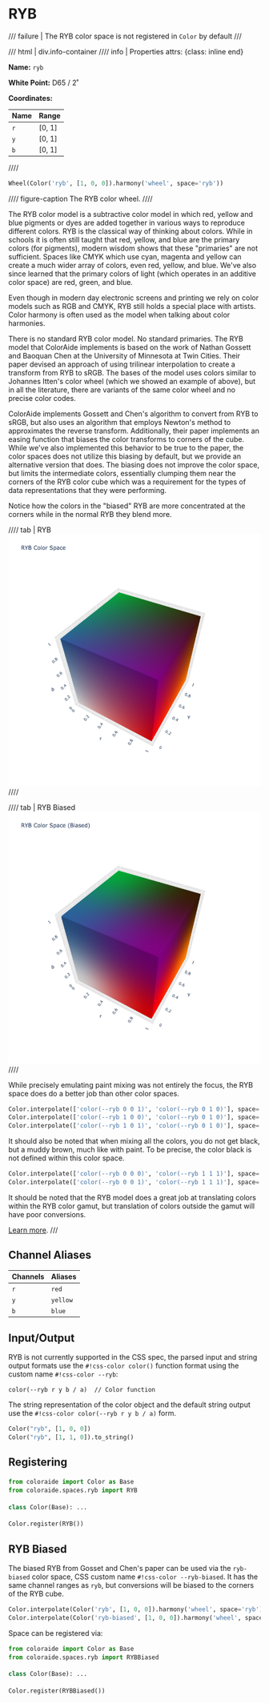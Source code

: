 # RYB

/// failure | The RYB color space is not registered in `Color` by default
///

/// html | div.info-container
//// info | Properties
    attrs: {class: inline end}

**Name:** `ryb`

**White Point:** D65 / 2˚

**Coordinates:**

Name | Range
---- | -----
`r`  | [0, 1]
`y`  | [0, 1]
`b`  | [0, 1]

////


```py play
Wheel(Color('ryb', [1, 0, 0]).harmony('wheel', space='ryb'))
```

//// figure-caption
The RYB color wheel.
////

The RYB color model is a subtractive color model in which red, yellow and blue pigments or dyes are added together
in various ways to reproduce different colors. RYB is the classical way of thinking about colors. While in schools it
is often still taught that red, yellow, and blue are the primary colors (for pigments), modern wisdom shows that these
"primaries" are not sufficient. Spaces like CMYK which use cyan, magenta and yellow can create a much wider array of
colors, even red, yellow, and blue. We've also since learned that the primary colors of light (which operates in an
additive color space) are red, green, and blue.

Even though in modern day electronic screens and printing we rely on color models such as RGB and CMYK, RYB still holds
a special place with artists. Color harmony is often used as the model when talking about color harmonies.

There is no standard RYB color model. No standard primaries. The RYB model that ColorAide implements is based on the
work of Nathan Gossett and Baoquan Chen at the University of Minnesota at Twin Cities. Their paper devised an approach
of using trilinear interpolation to create a transform from RYB to sRGB. The bases of the model uses colors similar to
Johannes Itten's color wheel (which we showed an example of above), but in all the literature, there are variants of the
same color wheel and no precise color codes.

ColorAide implements Gossett and Chen's algorithm to convert from RYB to sRGB, but also uses an algorithm that employs
Newton's method to approximates the reverse transform. Additionally, their paper implements an easing function that
biases the color transforms to corners of the cube. While we've also implemented this behavior to be true to the paper,
the color spaces does not utilize this biasing by default, but we provide an alternative version that does. The biasing
does not improve the color space, but limits the intermediate colors, essentially clumping them near the corners of the
RYB color cube which was a requirement for the types of data representations that they were performing.

Notice how the colors in the "biased" RYB  are more concentrated at the corners while in the normal RYB they blend more.

//// tab | RYB
![RYB](../images/ryb-3d.png)
////

//// tab | RYB Biased
![RYB](../images/ryb-biased-3d.png)
////


While precisely emulating paint mixing was not entirely the focus, the RYB space does do a better job than other color
spaces.

```py play
Color.interpolate(['color(--ryb 0 0 1)', 'color(--ryb 0 1 0)'], space='ryb')
Color.interpolate(['color(--ryb 1 0 0)', 'color(--ryb 0 1 0)'], space='ryb')
Color.interpolate(['color(--ryb 1 0 1)', 'color(--ryb 0 1 0)'], space='ryb')
```

It should also be noted that when mixing all the colors, you do not get black, but a muddy brown, much like with
paint. To be precise, the color black is not defined within this color space.

```py play
Color.interpolate(['color(--ryb 0 0 0)', 'color(--ryb 1 1 1)'], space='ryb')
Color.interpolate(['color(--ryb 0 0 1)', 'color(--ryb 1 1 1)'], space='ryb')
```

It should be noted that the RYB model does a great job at translating colors within the RYB color gamut, but translation
of colors outside the gamut will have poor conversions.

[Learn more](http://bahamas10.github.io/ryb/assets/ryb.pdf).
///

## Channel Aliases

Channels | Aliases
-------- | -------
`r`      | `red`
`y`      | `yellow`
`b`      | `blue`

## Input/Output

RYB is not currently supported in the CSS spec, the parsed input and string output formats use the
`#!css-color color()` function format using the custom name `#!css-color --ryb`:

```css-color
color(--ryb r y b / a)  // Color function
```

The string representation of the color object and the default string output use the
`#!css-color color(--ryb r y b / a)` form.

```py play
Color("ryb", [1, 0, 0])
Color("ryb", [1, 1, 0]).to_string()
```

## Registering

```py
from coloraide import Color as Base
from coloraide.spaces.ryb import RYB

class Color(Base): ...

Color.register(RYB())
```

## RYB Biased

The biased RYB from Gosset and Chen's paper can be used via the `ryb-biased` color space, CSS custom name
`#!css-color --ryb-biased`. It has the same channel ranges as `ryb`, but conversions will be biased to the corners of
the RYB cube.

```py play
Color.interpolate(Color('ryb', [1, 0, 0]).harmony('wheel', space='ryb'), space='ryb')
Color.interpolate(Color('ryb-biased', [1, 0, 0]).harmony('wheel', space='ryb-biased'), space='ryb-biased')
```

Space can be registered via:

```py
from coloraide import Color as Base
from coloraide.spaces.ryb import RYBBiased

class Color(Base): ...

Color.register(RYBBiased())
```
